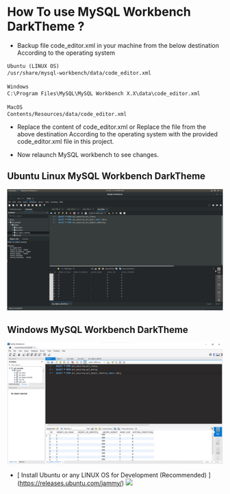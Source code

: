 # How To use MySQL Workbench DarkTheme ?

* Backup file code_editor.xml in your machine from the below destination
  According to the operating system

````
Ubuntu (LINUX OS) 
/usr/share/mysql-workbench/data/code_editor.xml

Windows
C:\Program Files\MySQL\MySQL Workbench X.X\data\code_editor.xml

MacOS
Contents/Resources/data/code_editor.xml
````
* Replace the content of code_editor.xml 
 or Replace the file
  from the above destination
  According to the operating
  system with the provided code_editor.xml file in this project.

* Now relaunch MySQL workbench to see changes.

## Ubuntu Linux MySQL Workbench DarkTheme
![img.png](image/UbuntuLinuxMysqldarkTheme.png)

## Windows MySQL Workbench DarkTheme
![img.png](image/WindowsMysqldarkTheme.png)

* [ Install Ubuntu or any LINUX OS for Development (Recommended)  ]
  (https://releases.ubuntu.com/jammy/)
  <img src="https://assets.ubuntu.com/v1/a7e3c509-Canonical%20Ubuntu.svg" style="height: 40px">
